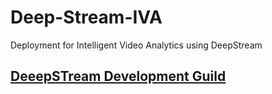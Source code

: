 # Deep-Stream-IVA
Deployment for Intelligent Video Analytics using DeepStream
## [DeeepSTream Development Guild]("https://docs.nvidia.com/metropolis/deepstream/4.0/dev-guide/index.html")
